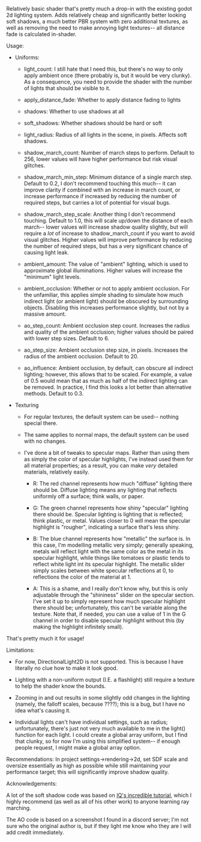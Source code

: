 Relatively basic shader that's pretty much a drop-in with the existing godot 2d lighting system. Adds relatively cheap and significantly better looking soft shadows, a much better PBR system with zero additional textures, as well as removing the need to make annoying light textures-- all distance fade is calculated in-shader.

Usage:

- Uniforms:

  - light_count: I still hate that I need this, but there's no way to only apply ambient once (there probably is, but it would be very clunky). As a consequence, you need to provide the shader with the number of lights that should be visible to it.

  - apply_distance_fade: Whether to apply distance fading to lights

  - shadows: Whether to use shadows at all

  - soft_shadows: Whether shadows should be hard or soft

  - light_radius: Radius of all lights in the scene, in pixels. Affects soft shadows.

  - shadow_march_count: Number of march steps to perform. Default to 256, lower values will have higher performance but risk visual glitches.

  - shadow_march_min_step: Minimum distance of a single march step. Default to 0.2, I don't recommend touching this much-- it can improve clarity if combined with an increase in march count, or increase performance if increased by reducing the number of required steps, but carries a lot of potential for visual bugs.

  - shadow_march_step_scale: Another thing I don't recommend touching. Default to 1.0, this will scale up/down the distance of each march-- lower values will increase shadow quality slightly, but will require a *lot* of increase to shadow_march_count if you want to avoid visual glitches. Higher values will improve performance by reducing the number of required steps, but has a very significant chance of causing light leak.

  - ambient_amount: The value of "ambient" lighting, which is used to approximate global illuminations. Higher values will increase the "minimum" light levels.

  - ambient_occlusion: Whether or not to apply ambient occlusion. For the unfamiliar, this applies simple shading to simulate how much indirect light (or ambient light) should be obscured by surrounding objects. Disabling this increases performance slightly, but not by a massive amount.

  - ao_step_count: Ambient occlusion step count. Increases the radius and quality of the ambient occlusion; higher values should be paired with lower step sizes. Default to 6.

  - ao_step_size: Ambient occlusion step size, in pixels. Increases the radius of the ambient occlusion. Default to 20.

  - ao_influence: Ambient occlusion, by default, can obscure all indirect lighting; however, this allows that to be scaled. For example, a value of 0.5 would mean that as much as half of the indirect lighting can be removed. In practice, I find this looks a lot better than alternative methods. Default to 0.3.

- Texturing

  - For regular textures, the default system can be used-- nothing special there.

  - The same applies to normal maps, the default system can be used with no changes.

  - I've done a bit of tweaks to specular maps. Rather than using them as simply the color of specular highlights, I've instead used them for all material properties; as a result, you can make *very* detailed materials, relatively easily.

    - R: The red channel represents how much "diffuse" lighting there should be. Diffuse lighting means any lighting that reflects uniformly off a surface; think walls, or paper.

    - G: The green channel represents how shiny "specular" lighting there should be. Specular lighting is lighting that is reflected; think plastic, or metal. Values closer to 0 will mean the specular highlight is "rougher", indicating a surface that's less shiny.

    - B: The blue channel represents how "metallic" the surface is. In this case, I'm modelling metallic very simply; generally speaking, metals will reflect light with the same color as the metal in its specular highlight, while things like tomatoes or plastic tends to reflect white light int its specular highlight. The metallic slider simply scales between white specular reflections at 0, to reflections the color of the material at 1.

    - A: This is a shame, and I really don't know why, but this is only adjustable through the "shininess" slider on the specular section. I've set it up to simply represent how much specular highlight there should be; unfortunately, this can't be variable along the texture. Note that, if needed, you can use a value of 1 in the G channel in order to disable specular highlight without this (by making the highlight infinitely small).

That's pretty much it for usage!

Limitations:

- For now, DirectionalLight2D is not supported. This is because I have literally no clue how to make it look good.

- Lighting with a non-uniform output (I.E. a flashlight) still require a texture to help the shader know the bounds.

- Zooming in and out results in some slightly odd changes in the lighting (namely, the falloff scales, because ????); this is a bug, but I have no idea what's causing it.

- Individual lights can't have individual settings, such as radius; unfortunately, there's just not very much available to me in the light() function for each light. I could create a global array uniform, but I find that clunky, so for now I'm using this simplified system-- if enough people request, I might make a global array option.

Recommendations:
In project settings->rendering->2d, set SDF scale and oversize essentially as high as possible while still maintaining your performance target; this will significantly improve shadow quality.

Acknowledgements:

A lot of the soft shadow code was based on [IQ's incredible tutorial](https://iquilezles.org/articles/rmshadows/), which I highly recommend (as well as all of his other work) to anyone learning ray marching.

The AO code is based on a screenshot I found in a discord server; I'm not sure who the original author is, but if they light me know who they are I will add credit immediately.
